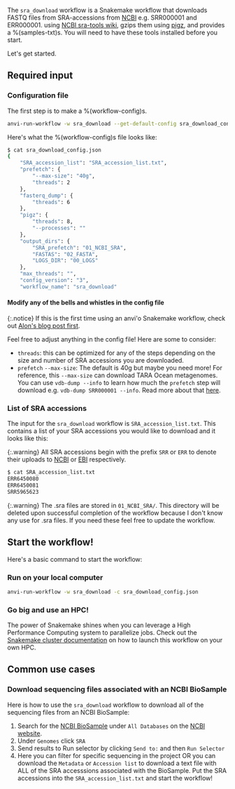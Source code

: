 The `sra_download` workflow is a Snakemake workflow that downloads FASTQ files from SRA-accessions from [NCBI](https://www.ncbi.nlm.nih.gov/sra) e.g. SRR000001 and ERR000001. using [NCBI sra-tools wiki](https://github.com/ncbi/sra-tools/wiki/08.-prefetch-and-fasterq-dump), gzips them using [pigz](https://zlib.net/pigz/), and provides a %(samples-txt)s. You will need to have these tools installed before you start.

Let's get started.

## Required input

### Configuration file

The first step is to make a %(workflow-config)s.

```bash
anvi-run-workflow -w sra_download --get-default-config sra_download_config.json
```

Here's what the %(workflow-config)s file looks like:

```bash
$ cat sra_download_config.json
{
    "SRA_accession_list": "SRA_accession_list.txt",
    "prefetch": {
        "--max-size": "40g",
        "threads": 2
    },
    "fasterq_dump": {
        "threads": 6
    },
    "pigz": {
        "threads": 8,
        "--processes": ""
    },
    "output_dirs": {
        "SRA_prefetch": "01_NCBI_SRA",
        "FASTAS": "02_FASTA",
        "LOGS_DIR": "00_LOGS"
    },
    "max_threads": "",
    "config_version": "3",
    "workflow_name": "sra_download"
```

#### Modify any of the bells and whistles in the config file

{:.notice}
If this is the first time using an anvi'o Snakemake workflow, check out [Alon's blog post first](https://merenlab.org/2018/07/09/anvio-snakemake-workflows/#configjson).

Feel free to adjust anything in the config file! Here are some to consider:
- `threads`: this can be optimized for any of the steps depending on the size and number of SRA accessions you are downloaded.
- `prefetch` `--max-size`: The default is 40g but maybe you need more! For reference, this `--max-size` can download TARA Ocean metagenomes. You can use `vdb-dump --info` to learn how much the `prefetch` step will download e.g. `vdb-dump SRR000001 --info`. Read more about that [here](https://github.com/ncbi/sra-tools/wiki/08.-prefetch-and-fasterq-dump#check-the-maximum-size-limit-of-the-prefetch-tool).

### List of SRA accessions

The input for the `sra_download` workflow is `SRA_accession_list.txt`. This contains a list of your SRA accessions you would like to download and it looks like this:

{:.warning}
All SRA accessions begin with the prefix `SRR` or `ERR` to denote their uploads to [NCBI](https://www.ncbi.nlm.nih.gov/sra) or [EBI](https://www.ebi.ac.uk/ena/browser/home) respectively.

```bash
$ cat SRA_accession_list.txt
ERR6450080
ERR6450081
SRR5965623
```

{:.warning}
The .sra files are stored in `01_NCBI_SRA/`. This directory will be deleted upon successful completion of the workflow because I don't know any use for .sra files. If you need these feel free to update the workflow.

## Start the workflow!

Here's a basic command to start the workflow:

### Run on your local computer

```bash
anvi-run-workflow -w sra_download -c sra_download_config.json
```

### Go big and use an HPC!

The power of Snakemake shines when you can leverage a High Performance Computing system to parallelize jobs. Check out the [Snakemake cluster documentation](https://snakemake.readthedocs.io/en/stable/executing/cluster.html#) on how to launch this workflow on your own HPC.

## Common use cases

### Download sequencing files associated with an NCBI BioSample

Here is how to use the `sra_download` workflow to download all of the sequencing files from an NCBI BioSample:

1. Search for the [NCBI BioSample](https://www.ncbi.nlm.nih.gov/biosample/) under `All Databases` on the [NCBI website](https://www.ncbi.nlm.nih.gov/).
2. Under `Genomes` click `SRA`
3. Send results to Run selector by clicking `Send to:` and then `Run Selector`
4. Here you can filter for specific sequencing in the project OR you can download the `Metadata` or `Accession list` to download a text file with ALL of the SRA accesssions associated with the BioSample. Put the SRA accessions into the `SRA_accession_list.txt` and start the workflow!